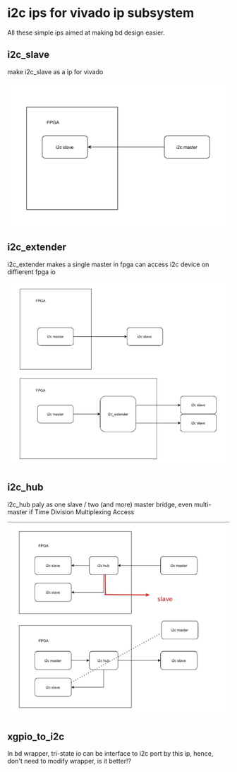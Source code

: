 # i2c ips for vivado ip subsystem

All these simple ips aimed at making bd design easier.

## i2c_slave

make i2c_slave as a ip for vivado

![i2c_slave](./doc/i2c_slave.jpg)


## i2c_extender

i2c_extender makes a single master in fpga can access i2c device on diffierent fpga io

![i2c_extender](./doc/i2c_extender.jpg)

## i2c_hub

i2c_hub paly as one slave / two (and more) master bridge, even multi-master if Time Division Multiplexing Access

![i2c_hub](./doc/i2c_hub.jpg)

## xgpio_to_i2c

In bd wrapper, tri-state io can be interface to i2c port by this ip, hence, don't need to modify wrapper, is it better!?

